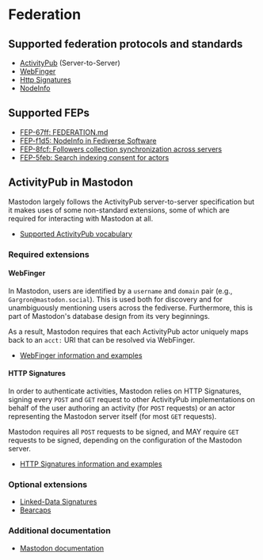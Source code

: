 # Federation

## Supported federation protocols and standards

- [ActivityPub](https://www.w3.org/TR/activitypub/) (Server-to-Server)
- [WebFinger](https://webfinger.net/)
- [Http Signatures](https://datatracker.ietf.org/doc/html/draft-cavage-http-signatures)
- [NodeInfo](https://nodeinfo.diaspora.software/)

## Supported FEPs

- [FEP-67ff: FEDERATION.md](https://codeberg.org/fediverse/fep/src/branch/main/fep/67ff/fep-67ff.md)
- [FEP-f1d5: NodeInfo in Fediverse Software](https://codeberg.org/fediverse/fep/src/branch/main/fep/f1d5/fep-f1d5.md)
- [FEP-8fcf: Followers collection synchronization across servers](https://codeberg.org/fediverse/fep/src/branch/main/fep/8fcf/fep-8fcf.md)
- [FEP-5feb: Search indexing consent for actors](https://codeberg.org/fediverse/fep/src/branch/main/fep/5feb/fep-5feb.md)

## ActivityPub in Mastodon

Mastodon largely follows the ActivityPub server-to-server specification but it makes uses of some non-standard extensions, some of which are required for interacting with Mastodon at all.

- [Supported ActivityPub vocabulary](https://docs.joinmastodon.org/spec/activitypub/)

### Required extensions

#### WebFinger

In Mastodon, users are identified by a `username` and `domain` pair (e.g., `Gargron@mastodon.social`).
This is used both for discovery and for unambiguously mentioning users across the fediverse. Furthermore, this is part of Mastodon's database design from its very beginnings.

As a result, Mastodon requires that each ActivityPub actor uniquely maps back to an `acct:` URI that can be resolved via WebFinger.

- [WebFinger information and examples](https://docs.joinmastodon.org/spec/webfinger/)

#### HTTP Signatures

In order to authenticate activities, Mastodon relies on HTTP Signatures, signing every `POST` and `GET` request to other ActivityPub implementations on behalf of the user authoring an activity (for `POST` requests) or an actor representing the Mastodon server itself (for most `GET` requests).

Mastodon requires all `POST` requests to be signed, and MAY require `GET` requests to be signed, depending on the configuration of the Mastodon server.

- [HTTP Signatures information and examples](https://docs.joinmastodon.org/spec/security/#http)

### Optional extensions

- [Linked-Data Signatures](https://docs.joinmastodon.org/spec/security/#ld)
- [Bearcaps](https://docs.joinmastodon.org/spec/bearcaps/)

### Additional documentation

- [Mastodon documentation](https://docs.joinmastodon.org/)
